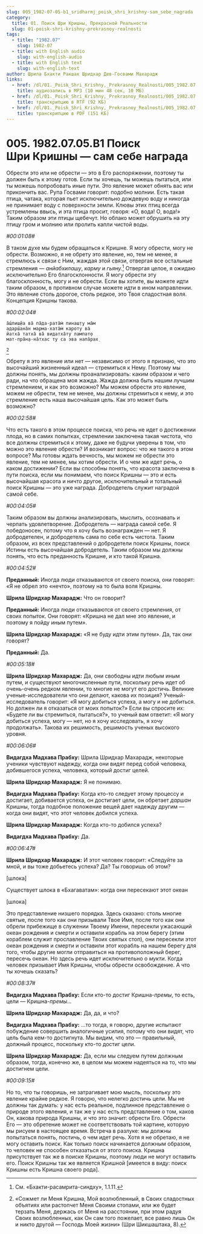 ```yaml
---
slug: 005_1982-07-05-b1_sridharmj_poisk_shri_krishny-sam_sebe_nagrada
category:
  title: 01. Поиск Шри Кришны, Прекрасной Реальности
  slug: 01-poisk-shri-krishny-prekrasnoy-realnosti
tags:
  - title: "1982.07"
    slug: 1982-07
  - title: with English audio
    slug: with-english-audio
  - title: with English text
    slug: with-english-text
author: Шрила Бхакти Ракшак Шридхар Дев-Госвами Махарадж
links:
  - href: /dl/01._Poisk_Shri_Krishny,_Prekrasnoy_Realnosti/005_1982.07.05.B1_SridharMj_Poisk_Shri_Krishny--sam_sebe_nagrada.mp3
    title: аудиозапись в MP3 (10 мин 48 сек, 10 МБ)
  - href: /dl/01._Poisk_Shri_Krishny,_Prekrasnoy_Realnosti/005_1982.07.05.B1_SridharMj_Poisk_Shri_Krishny--sam_sebe_nagrada.rtf
    title: транскрипцию в RTF (92 КБ)
  - href: /dl/01._Poisk_Shri_Krishny,_Prekrasnoy_Realnosti/005_1982.07.05.B1_SridharMj_Poisk_Shri_Krishny--sam_sebe_nagrada.pdf
    title: транскрипцию в PDF (151 КБ)
---
```


# 005. 1982.07.05.B1 Поиск Шри Кришны — сам себе награда

Обрести это или не обрести — это в Его распоряжении, поэтому ты должен быть к этому готов. Если ты хочешь, ты можешь пытаться, или ты можешь попробовать иные пути. Это явление может обнять вас или прикончить вас. Рупа Госвами говорит: подобно молнии. Есть такая птица, чатака, которая пьет исключительно дождевую воду и никогда не принимает воду с поверхности земли. Клювы этих птиц всегда устремлены ввысь, и эта птица просит, говоря: «О, вода! О, вода!» Таким образом эти птицы щебечут. Но облако может обрушить на эту птицу гром и молнию или пролить капли чистой воды.

*#00:01:08#*

В таком духе мы будем обращаться к Кришне. Я могу обрести, могу не обрести. Возможно, я не обрету это явление, но, тем не менее, я стремлюсь к связи с Ним, жаждая этой связи, отвергая все остальные стремления — *анйабхилашу*, *карму* и *гьяну.*[^ftnref1] Отвергая целое, я ожидаю исключительно Его благосклонности. Я могу обрести эту благосклонность, могу и не обрести. Если вы хотите, вы можете идти таким образом, в противном случае можете идти в ином направлении. Это явление столь дорогое, столь редкое, это Твоя сладостная воля. Концепция Кришны такова.

*#00:02:04#*

    а̄ш́лиш̣йа ва̄ па̄да-рата̄м̇ пинаш̣т̣у ма̄м
    адарш́ана̄н марма-хата̄м̇ кароту ва̄
    йатха̄ татха̄ ва̄ видатха̄ту лампат̣о
    мат-пра̄н̣а-на̄тхас ту са эва напа̄рах̣
[^ftnref2]

Обрету я это явление или нет — независимо от этого я признаю, что это высочайший жизненный идеал — стремиться к Нему. Поэтому мы должны понять, мы должны проанализировать: каким образом и чего ради, на что обращена моя жажда. Жажда должна быть нашим лучшим стремлением, и как это возможно? Мы можем обрести это явление, можем не обрести, тем не менее, мы должны стремиться к нему, и это стремление есть наша высочайшая цель. Как это может быть возможно?

*#00:02:58#*

Что есть такого в этом процессе поиска, что речь не идет о достижении плода, но в самих попытках, стремлении заключена такая чистота, что все должны стремиться к этому, даже не будучи уверены в том, что можно это явление обрести? И возникает вопрос: что же такого в этом вопросе? Мы готовы ждать вечность, мы можем не обрести это явление, тем не менее, мы хотим обрести. И о чем же идет речь, о каком достижении? Если вы способны понять, что красота заключена в пути поиска, если мы понимаем, что поиск Кришны — это и есть высочайшая красота и ничто другое, исключительный и тотальный поиск Кришны — это уже награда. Добродетель служит наградой самой себе.

*#00:04:05#*

Таким образом вы должны анализировать, мыслить, осознавать и черпать удовлетворение. Добродетель — награда самой себе. Я победоносен, потому что я хочу быть вознагражден — нет. Я добродетелен, и добродетель сама по себе есть чистота. Таким образом, из всех представлений о добродетели поиск Кришны, поиск Истины есть высочайшая добродетель. Таким образом мы должны понять, что есть преданность Кришне, и кто такой Кришна.

*#00:04:52#*

**Преданный:** Иногда люди отказываются от своего поиска, они говорят: «Я не обрел это «нечто», поэтому на то была воля Кришны.

**Шрила Шридхар Махарадж:** Что он говорит?

**Преданный:** Иногда люди отказываются от своего стремления, от своих попыток. Они говорят: «Кришна не дал мне это явление, и поэтому я пойду иным путем».

**Шрила Шридхар Махарадж:** «Я не буду идти этим путем». Да, так они говорят?

**Преданный:** Да.

*#00:05:18#*

**Шрила Шридхар Махарадж:** Да, они свободны идти любым иным путем, и существуют многочисленные пути, поскольку речь идет об очень-очень редком явлении, то многие не могут его достичь. Великие ученые-исследователи что они делают, какова их позиция? Ученый-исследователь говорит: «Я могу добиться успеха, а могу и не добиться. Но должен ли я отказаться от моих попыток?» Если вы спросите их: «Будете ли вы стремиться, пытаться?», то ученый вам ответит: «Я могу добиться успеха, могу — нет, но я хочу исследовать, я хочу продолжать». Такова их решимость, решимость ученых высокого уровня.

*#00:06:06#*

**Видагдха Мадхава Прабху:** Шрила Шридхар Махарадж, некоторые ученики чувствуют надежду, когда они видят перед собой человека, добившегося успеха, человека, который достиг целей.

**Шрила Шридхар Махарадж:** Я не понимаю.

**Видагдха Мадхава Прабху:** Когда кто-то следует этому процессу и достигает, добивается успеха, он достигает цели, он обретает *даршан* Кришны, тогда подобное положение вещей дает надежду другим — когда они видят, что этот человек добился успеха.

**Шрила Шридхар Махарадж:** Когда кто-то добился успеха?

**Видагдха Мадхава Прабху:** Да.

*#00:06:47#*

**Шрила Шридхар Махарадж:** И этот человек говорит: «Следуйте за мной, и вы тоже добьетесь успеха? Да? Ты говоришь об этом?

[шлока]

Существует шлока в «Бхагаватам»: когда они пересекают этот океан

[шлока]

Это представление низшего порядка. Здесь сказано: столь многие святые, после того как они призывали Твое Имя, после того как они обрели прибежище в служении Твоему Имени, пересекли ужасающий океан рождения и смерти и оставили корабль на этом берегу (этим кораблем служит прославление Твоих святых стоп), они пересекли этот океан рождения и смерти и оставили этот корабль на нашем берегу для того, чтобы другие могли отправиться на противоположный берег, пересечь океан. Но здесь речь идет исключительно о *мукти*. Когда человек призывает Имя Кришны, чтобы обрести освобождение. А что ты хочешь сказать?

*#00:08:37#*

**Видагдха Мадхава Прабху:** Если кто-то достиг Кришна-*премы*, то есть, цели — Кришна-*премы…*

**Шрила Шридхар Махарадж:** Да, да, и что?

**Видагдха Мадхава Прабху:** …то тогда, я говорю, другие испытают побуждение совершить аналогичные усилия, потому что они видят, что цель была кем-то достигнута. Мы видим, что это — правильный, должный процесс, поскольку кто-то достиг цели.

**Шрила Шридхар Махарадж:** Да, если мы следуем путем должным образом, тогда, конечно же, в целом мы можем надеяться на то, что мы достигнем цели.

*#00:09:15#*

Но то, что ты говоришь, не затрагивает мою мысль, поскольку это явление крайне редкое. Я говорю, что нелегко достичь цели. Мы не должны так думать: у нас есть реальное, подлинное представление о природе этого явления, и так же у нас есть представление о том, каков Он, какова природа Кришны, и что это значит: обрести Его. Обрести Его — это обретение может не соответствовать той картине, которую мы рисуем в настоящее время. Встреча в разлуке: мы должны попытаться понять, постичь, о чем идет речь. Хотя я не обретаю, я не могу оставить поиск. Как только поиск начинается должным образом, то человек не способен отказаться от этого поиска. Кришна присутствует так же в поиске Кришны, поэтому люди не могут оставить его. Поиск Кришны так же является Кришной [имеется в виду: поиск Кришны есть Кришна своего рода].



[^ftnref1]: См. «Бхакти-расамрита-синдху», 1.1.11.

[^ftnref2]: «Сожмет ли Меня Кришна, Мой возлюбленный, в Своих сладостных объятиях или растопчет Меня Своими стопами, или же будет терзать Меня, держась от Меня на расстоянии, при этом радуя Своих возлюбленных, как Он сам того пожелает, все равно лишь Он и никто другой — Господь Моей жизни» (Шри Шикшаштака, 8).

